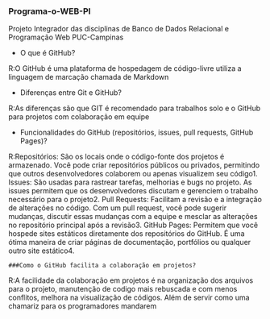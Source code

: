 ### Programa-o-WEB-PI
Projeto Integrador das disciplinas de Banco de Dados Relacional e Programação Web PUC-Campinas


-	O que é GitHub?

R:O GitHub é uma  plataforma de hospedagem de código-livre utiliza a linguagem de marcação chamada de Markdown 

-	Diferenças entre Git e GitHub?

R:As diferenças são que GIT é recomendado para trabalhos solo e o GitHub para projetos com colaboração em equipe
- Funcionalidades do GitHub (repositórios, issues, pull requests, GitHub Pages)?

R:Repositórios: São os locais onde o código-fonte dos projetos é armazenado. Você pode criar repositórios públicos ou privados, permitindo que outros desenvolvedores colaborem ou apenas visualizem seu código1.
Issues: São usadas para rastrear tarefas, melhorias e bugs no projeto. As issues permitem que os desenvolvedores discutam e gerenciem o trabalho necessário para o projeto2.
Pull Requests: Facilitam a revisão e a integração de alterações no código. Com um pull request, você pode sugerir mudanças, discutir essas mudanças com a equipe e mesclar as alterações no repositório principal após a revisão3.
GitHub Pages: Permitem que você hospede sites estáticos diretamente dos repositórios do GitHub. É uma ótima maneira de criar páginas de documentação, portfólios ou qualquer outro site estático4.

	###Como o GitHub facilita a colaboração em projetos?
R:A facilidade da colaboração em projetos é na organização dos arquivos para o projeto, manutenção de codigo mais rebuscada e com menos conflitos, melhora na visualização de códigos. Além de servir como uma chamariz para os programadores mandarem 
